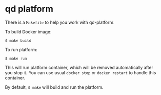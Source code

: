 # qd platform

There is a `Makefile` to help you work with qd-platform:

To build Docker image:

    $ make build

To run platform:

    $ make run

This will run platform container, which will be removed automatically after you stop it.
You can use usual `docker stop` or `docker restart` to handle this container.

By default, `$ make` will build and run the platform.
